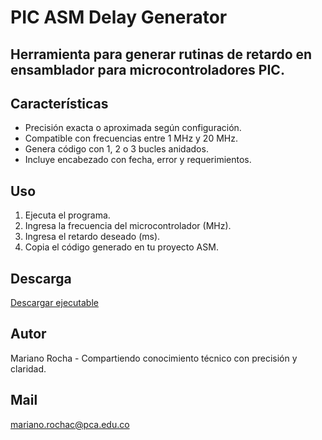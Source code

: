 # PIC ASM Delay Generator

## Herramienta para generar rutinas de retardo en ensamblador para microcontroladores PIC.

## Características
- Precisión exacta o aproximada según configuración.
- Compatible con frecuencias entre 1 MHz y 20 MHz.
- Genera código con 1, 2 o 3 bucles anidados.
- Incluye encabezado con fecha, error y requerimientos.

## Uso
1. Ejecuta el programa.
2. Ingresa la frecuencia del microcontrolador (MHz).
3. Ingresa el retardo deseado (ms).
4. Copia el código generado en tu proyecto ASM.

## Descarga
[Descargar ejecutable](https://github.com/tuusuario/PIC-ASM-Delay-Generator/releases)

## Autor
Mariano Rocha - Compartiendo conocimiento técnico con precisión y claridad.
## Mail
mariano.rochac@pca.edu.co

